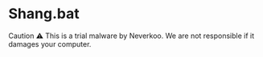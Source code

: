 # Shang.bat
 Caution ⚠ This is a trial malware by Neverkoo. We are not responsible if it damages your computer.
